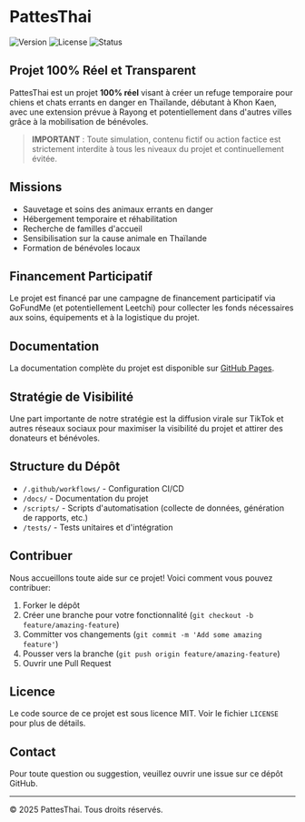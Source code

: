 # PattesThai

![Version](https://img.shields.io/badge/version-0.1.0-blue.svg)
![License](https://img.shields.io/badge/license-MIT-green.svg)
![Status](https://img.shields.io/badge/status-En%20d%C3%A9veloppement-orange.svg)

## Projet 100% Réel et Transparent

PattesThai est un projet **100% réel** visant à créer un refuge temporaire pour chiens et chats errants en danger en Thaïlande, débutant à Khon Kaen, avec une extension prévue à Rayong et potentiellement dans d'autres villes grâce à la mobilisation de bénévoles.

> **IMPORTANT** : Toute simulation, contenu fictif ou action factice est strictement interdite à tous les niveaux du projet et continuellement évitée.

## Missions

- Sauvetage et soins des animaux errants en danger
- Hébergement temporaire et réhabilitation
- Recherche de familles d'accueil
- Sensibilisation sur la cause animale en Thaïlande
- Formation de bénévoles locaux

## Financement Participatif

Le projet est financé par une campagne de financement participatif via GoFundMe (et potentiellement Leetchi) pour collecter les fonds nécessaires aux soins, équipements et à la logistique du projet.

## Documentation

La documentation complète du projet est disponible sur [GitHub Pages](https://casius999.github.io/PattesThai/).

## Stratégie de Visibilité

Une part importante de notre stratégie est la diffusion virale sur TikTok et autres réseaux sociaux pour maximiser la visibilité du projet et attirer des donateurs et bénévoles.

## Structure du Dépôt

- `/.github/workflows/` - Configuration CI/CD
- `/docs/` - Documentation du projet
- `/scripts/` - Scripts d'automatisation (collecte de données, génération de rapports, etc.)
- `/tests/` - Tests unitaires et d'intégration

## Contribuer

Nous accueillons toute aide sur ce projet! Voici comment vous pouvez contribuer:

1. Forker le dépôt
2. Créer une branche pour votre fonctionnalité (`git checkout -b feature/amazing-feature`)
3. Committer vos changements (`git commit -m 'Add some amazing feature'`)
4. Pousser vers la branche (`git push origin feature/amazing-feature`)
5. Ouvrir une Pull Request

## Licence

Le code source de ce projet est sous licence MIT. Voir le fichier `LICENSE` pour plus de détails.

## Contact

Pour toute question ou suggestion, veuillez ouvrir une issue sur ce dépôt GitHub.

---

&copy; 2025 PattesThai. Tous droits réservés.